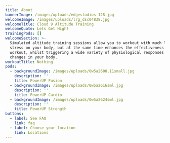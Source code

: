 ```yaml
---
title: About
bannerImage: /images/uploads/edgestudios-128.jpg
welcomeImage: /images/uploads/lrg_dsc04838.jpg
welcomeTitle: Cloud 9 Altitude Training
welcomeQuote: Lets Get High!
trainingPods: []
welcomeSection: >-
  Simulated altitude training sessions allow you to workout with much less
  stress on your body, but at the same time enhances the effectiveness of any
  workout, whilst triggering a wide variety of physiological responses and
  changes in your body.
workoutTitle: Nothing
pods:
  - backgroundImage: /images/uploads/0w5a2608.11small.jpg
    description: ''
    title: PowerUP Fusion
  - backgroundImage: /images/uploads/0w5a2616sml.jpg
    description: ''
    title: PowerUP Cardio
  - backgroundImage: /images/uploads/0w5a2624sml.jpg
    description: ''
    title: PowerUP Strength
buttons:
  - label: See FAQ
    link: faq
  - label: Choose your location
    link: Locations
---
```


